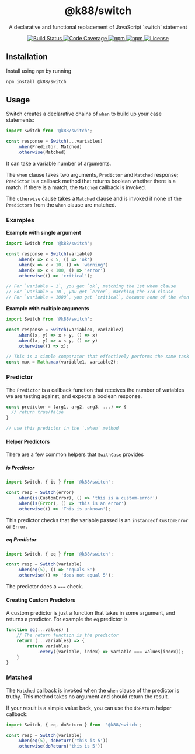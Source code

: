 <h1 align="center">@k88/switch</h1>
<p align="center">A declarative and functional replacement of JavaScript `switch` statement</p>

<p align="center">
    <a href="https://travis-ci.com/ktalebian/switch">
        <img src="https://travis-ci.com/ktalebian/switch.svg?branch=master" title="Build Status" />
    </a>
    <a href="https://codecov.io/gh/ktalebian/switch">
        <img src="https://codecov.io/gh/ktalebian/switch/branch/master/graph/badge.svg" title="Code Coverage" />
    </a>
    <a href="https://www.npmjs.com/package/@k88/switch">
        <img src="https://img.shields.io/npm/v/@k88/switch.svg?style=square" title="npm" />
    </a>
    <a href="https://www.npmjs.com/package/@k88/switch">
        <img src="https://img.shields.io/npm/dt/@k88/switch.svg?style=square" title="npm" />
    </a>
    <a href="./LICENSE">
        <img src="https://img.shields.io/npm/l/@k88/switch.svg?style=square" title="License" />
    </a>
</p>

## Installation

Install using `npm` by running

```bash
npm install @k88/switch
```

## Usage 

Switch creates a declarative chains of `when` to build up your case statements:

```javascript
import Switch from '@k88/switch';

const response = Switch(...variables)
    .when(Predictor, Matched)
    .otherwise(Matched)
``` 

It can take a variable number of arguments. 

The `when` clause takes two arguments, `Predictor` and `Matched` response; `Predictor` is a callback method that returns boolean whether there is a match. If there is a match, the `Matched` callback is invoked. 

The `otherwise` cause takes a `Matched` clause and is invoked if none of the `Predictors` from the `when` clause are matched.

### Examples

**Example with single argument**

```javascript
import Switch from '@k88/switch';

const response = Switch(variable)
    .when(x => x < 5, () => 'ok')
    .when(x => x < 10, () => 'warning')
    .when(x => x < 100, () => 'error')
    .otherwise(() => 'critical');

// For `variable = 1`, you get `ok`, matching the 1st when clause
// For `variable = 10`, you get `error`, marching the 3rd clause
// For `variable = 1000`, you get `critical`, because none of the when clauses match, so otherwise clause is used
```

**Example with multiple arguments**

```javascript
import Switch from '@k88/switch';

const response = Switch(variable1, variable2)
    .when((x, y) => x > y, () => x)
    .when((x, y) => x < y, () => y)
    .otherwise(() => x);

// This is a simple comparator that effectively performs the same task as
const max = Math.max(variable1, variable2);
```

### Predictor

The `Predictor` is a callback function that receives the number of variables we are testing against, and expects a boolean response. 

```javascript
const predictor = (arg1, arg2, arg3, ...) => {
  // return true/false
}

// use this predictor in the `.when` method
```

#### Helper Predictors

There are a few common helpers that `SwithCase` provides

##### is Predictor

```javascript
import Switch, { is } from '@k88/switch';

const resp = Switch(error)
    .when(is(CustomError), () => 'this is a custom-error')
    .when(is(Error), () => 'this is an error')
    .otherwise(() => 'This is unknown');
```

This predictor checks that the variable passed is an `instanceof` `CustomError` or `Error`.

##### eq Predictor

```javascript
import Switch, { eq } from '@k88/switch';

const resp = Switch(variable)
    .when(eq(5), () => 'equals 5')
    .otherwise(() => 'does not equal 5');
```

The predictor does a `===` check.

#### Creating Custom Predictors

A custom predictor is just a function that takes in some argument, and returns a predictor. For example the `eq` predictor is

```javascript
function eq(...values) {
    // The return function is the predictor
	return (...variables) => {
		return variables
			.every((variable, index) => variable === values[index]);
	}
}
```

### Matched

The `Matched` callback is invoked when the `when` clause of the predictor is truthy. This method takes no argument and should return the result.

If your result is a simple value back, you can use the `doReturn` helper callback:

```javascript
import Switch, { eq, doReturn } from  '@k88/switch';

const resp = Switch(variable)
    .when(eq(5), doReturn('this is 5'))
    .otherwise(doReturn('this is 5'))
```
